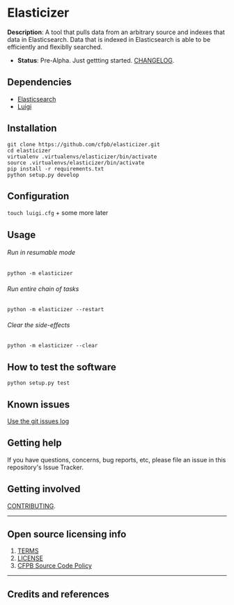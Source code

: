 # Elasticizer

**Description**: A tool that pulls data from an arbitrary source and indexes that data in Elasticsearch. Data that is indexed in Elasticsearch is able to be efficiently and flexiblly searched.

  - **Status**:  Pre-Alpha. Just gettting started. [CHANGELOG](CHANGELOG.md).

## Dependencies

 - [Elasticsearch](https://www.elastic.co/)
 - [Luigi](http://luigi.readthedocs.io/en/stable/index.html)

## Installation

```shell
git clone https://github.com/cfpb/elasticizer.git
cd elasticizer
virtualenv .virtualenvs/elasticizer/bin/activate
source .virtualenvs/elasticizer/bin/activate
pip install -r requirements.txt
python setup.py develop
```

## Configuration

`touch luigi.cfg` + some more later

## Usage

###### Run in resumable mode
`python -m elasticizer`

###### Run entire chain of tasks
`python -m elasticizer --restart`

###### Clear the side-effects
`python -m elasticizer --clear`


## How to test the software

`python setup.py test`

## Known issues

[Use the git issues log](https://github.com/cfpb/elasticizer/issues)

## Getting help

If you have questions, concerns, bug reports, etc, please file an issue in this repository's Issue Tracker.

## Getting involved

[CONTRIBUTING](CONTRIBUTING.md).


----

## Open source licensing info
1. [TERMS](TERMS.md)
2. [LICENSE](LICENSE)
3. [CFPB Source Code Policy](https://github.com/cfpb/source-code-policy/)


----

## Credits and references




